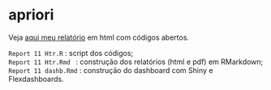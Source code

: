 # apriori

Veja [aqui meu relatório](https://heitorgabriel.github.io/apriori/) em html com códigos abertos.


`Report 11 Htr.R` : script dos códigos;   
`Report 11 Htr.Rmd ` : construção dos relatórios (html e pdf) em RMarkdown;   
`Report 11 dashb.Rmd` : construção do dashboard com Shiny e Flexdashboards.   
